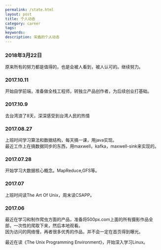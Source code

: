 ```yaml
---
permalink: /state.html
layout: post
title: 个人动态
category: career
tags: 
keywords: 
description: 宋鑫的个人动态
---
```


### 2018年3月22日
原来所有的努力都是值得的，也是会被人看到，被人认可的。继续努力。

### 2017.10.11
开始自学前端，准备做全栈工程师，转独立产品创作者，为后续创业打基础。

### 2017.10.9
去台湾浪了8天，深深感受到台湾人民的热情

### 2017.08.27
上班时间学习算法和数据结构，每天搞一课，用java实现。  
最近工作上在搞数据同步的东西，用maxwell，kafka，maxwell-sink来实现的。

### 2017.07.28
开始学习大数据核心概念。MapReduce,GFS等。

### 2017.07

上班时间读The Art Of Unix，周末读CSAPP。

### 2017.06

  最近在学习和制作爬虫方面的产品，准备将500px.com上面的所有摄影作品全部，一次性的爬取下来，然后本地观看。<br>
  因为访问的网络慢，再者很多优秀的作品，并不会一定在首页得到曝光。<br>
  
  最近在读《The Unix Programming Environment》，开始深入学习Linux。<br>
   
  


